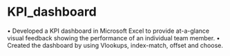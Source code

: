 # KPI_dashboard
• Developed a KPI dashboard in Microsoft Excel to provide at-a-glance visual feedback showing the performance of an individual team member.
• Created the dashboard by using Vlookups, index-match, offset and choose.
